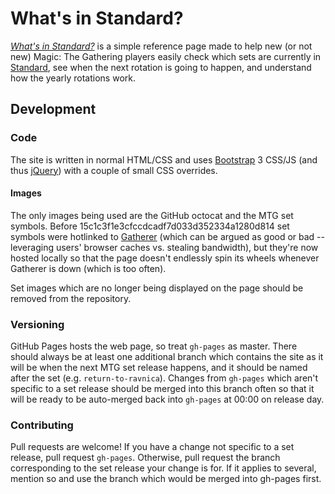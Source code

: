 # What's in Standard?

*[What's in Standard?][0]* is a simple reference page made to help new (or not new)
Magic: The Gathering players easily check which sets are currently in
[Standard][1], see when the next rotation is going to happen, and understand
how the yearly rotations work.

## Development

### Code

The site is written in normal HTML/CSS and uses [Bootstrap][2] 3 CSS/JS (and
thus [jQuery][3]) with a couple of small CSS overrides.

#### Images

The only images being used are the GitHub octocat and the MTG set symbols.
Before 15c1c3f1e3cfccdcadf7d033d352334a1280d814 set symbols were hotlinked to
[Gatherer][4] (which can be argued as good or bad -- leveraging users' browser
caches vs. stealing bandwidth), but they're now hosted locally so that the page
doesn't endlessly spin its wheels whenever Gatherer is down (which is too
often).

Set images which are no longer being displayed on the page should be removed
from the repository.

### Versioning

GitHub Pages hosts the web page, so treat `gh-pages` as master. There should
always be at least one additional branch which contains the site as it will be
when the next MTG set release happens, and it should be named after the set
(e.g. `return-to-ravnica`). Changes from `gh-pages` which aren't specific to a
set release should be merged into this branch often so that it will be ready to
be auto-merged back into `gh-pages` at 00:00 on release day.

### Contributing

Pull requests are welcome! If you have a change not specific to a set release,
pull request `gh-pages`. Otherwise, pull request the branch corresponding to
the set release your change is for. If it applies to several, mention so and
use the branch which would be merged into gh-pages first.

[0]: http://whatsinstandard.com/
[1]: http://www.wizards.com/magic/magazine/article.aspx?x=judge/resources/sfrstandard
[2]: https://github.com/twbs/bootstrap
[3]: https://github.com/jquery/jquery
[4]: http://gatherer.wizards.com/
